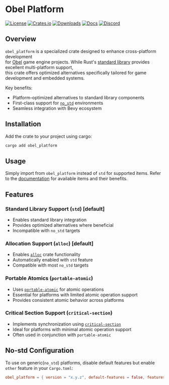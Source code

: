 # Obel Platform

[![License](https://img.shields.io/badge/license-MIT%2FApache-blue.svg)](https://github.com/ntakulatech/nita_obel#license)
[![Crates.io](https://img.shields.io/crates/v/obel_platform.svg)](https://crates.io/crates/obel_platform)
[![Downloads](https://img.shields.io/crates/d/obel_platform.svg)](https://crates.io/crates/obel_platform)
[![Docs](https://docs.rs/obel_platform/badge.svg)](https://docs.rs/obel_platform/latest/obel_platform/)
[![Discord](https://img.shields.io/discord/691052431525675048.svg?label=&logo=discord&logoColor=ffffff&color=7389D8&labelColor=6A7EC2)](https://discord.gg/obel)

## Overview

`obel_platform` is a specialized crate designed to enhance cross-platform development  
for [Obel](https://crates.io/crates/nita_obel) game engine projects. While Rust's [standard library](https://doc.rust-lang.org/stable/std/) provides excellent multi-platform support,  
this crate offers optimized alternatives specifically tailored for game development and embedded systems.

Key benefits:

- Platform-optimized alternatives to standard library components
- First-class support for [`no_std`](https://docs.rust-embedded.org/book/intro/no-std.html) environments
- Seamless integration with Bevy ecosystem

## Installation

Add the crate to your project using cargo:

```sh
cargo add obel_platform
```

## Usage

Simply import from `obel_platform` instead of `std` for supported items. Refer to the [documentation](https://docs.rs/obel_platform/latest/obel_platform/) for available items and their benefits.

## Features

### Standard Library Support (`std`) [default]

- Enables standard library integration
- Provides optimized alternatives where beneficial
- Incompatible with `no_std` targets

### Allocation Support (`alloc`) [default]

- Enables [`alloc`](https://doc.rust-lang.org/stable/alloc/) crate functionality
- Automatically enabled with `std` feature
- Compatible with most `no_std` targets

### Portable Atomics (`portable-atomic`)

- Uses [`portable-atomic`](https://docs.rs/portable-atomic/latest/portable_atomic/) for atomic operations
- Essential for platforms with limited atomic operation support
- Provides consistent atomic behavior across platforms

### Critical Section Support (`critical-section`)

- Implements synchronization using [`critical-section`](https://docs.rs/critical-section/latest/critical_section/)
- Ideal for platforms with minimal atomic operation support
- Often used in conjunction with `portable-atomic`

## No-std Configuration

To use on generic(`no_std`) platforms, disable default features but enable `other` feature in your `Cargo.toml`:

```toml
obel_platform = { version = "x.y.z", default-features = false, features = ["generic"]  }
```
